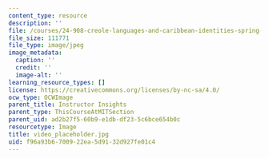 ```yaml
---
content_type: resource
description: ''
file: /courses/24-908-creole-languages-and-caribbean-identities-spring-2017/f96a93b6700922ea5d9132d927fe01c4_video_placeholder.jpg
file_size: 111771
file_type: image/jpeg
image_metadata:
  caption: ''
  credit: ''
  image-alt: ''
learning_resource_types: []
license: https://creativecommons.org/licenses/by-nc-sa/4.0/
ocw_type: OCWImage
parent_title: Instructor Insights
parent_type: ThisCourseAtMITSection
parent_uid: ad2b27f5-60b9-e1db-df23-5c6bce654b0c
resourcetype: Image
title: video_placeholder.jpg
uid: f96a93b6-7009-22ea-5d91-32d927fe01c4
---
```

